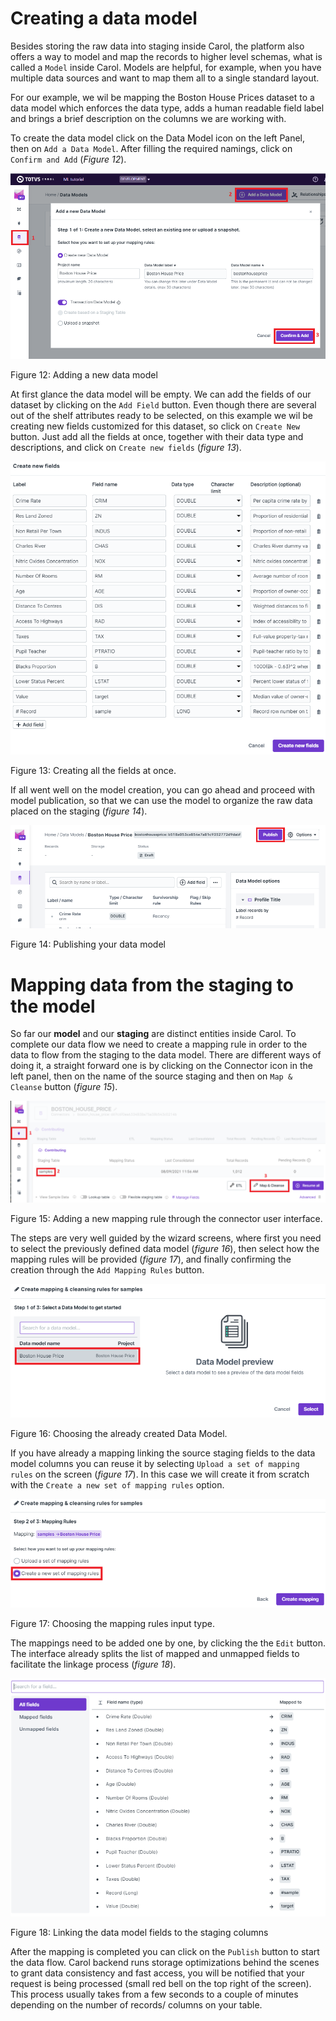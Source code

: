 # Creating a data model

Besides storing the raw data into staging inside Carol, the platform also offers a way to model and map the records to higher level schemas, what is called a `Model` inside Carol. Models are helpful, for example, when you have multiple data sources and want to map them all to a single standard layout.

For our example, we wil be mapping the Boston House Prices dataset to a data model which enforces the data type, adds a human readable field label and brings a brief description on the columns we are working with.

To create the data model click on the Data Model icon on the left Panel, then on `Add a Data Model`. After filling the required namings, click on `Confirm and Add` (*Figure 12*).

![res/Creating_a_data_model/Untitled.png](res/Creating_a_data_model/Untitled.png)

Figure 12: Adding a new data model

At first glance the data model will be empty. We can add the fields of our dataset by clicking on the `Add Field` button. Even though there are several out of the shelf attributes ready to be selected, on this example we wil be creating new fields customized for this dataset,  so click on `Create New` button. Just add all the fields at once, together with their data type and descriptions, and click on `Create new fields` (*figure 13*).

![res/Creating_a_data_model/Untitled%201.png](res/Creating_a_data_model/Untitled%201.png)

Figure 13: Creating all the fields at once.

If all went well on the model creation, you can go ahead and proceed with model publication, so that we can use the model to organize the raw data placed on the staging (*figure 14*).

![res/Creating_a_data_model/Untitled%202.png](res/Creating_a_data_model/Untitled%202.png)

Figure 14: Publishing your data model

# Mapping data from the staging to the model

So far our **model** and our **staging** are distinct entities inside Carol. To complete our data flow we need to create a mapping rule in order to the data to flow from the staging to the data model. There are different ways of doing it, a straight forward one is by clicking on the Connector icon in the left panel, then on the name of the source staging and then on `Map & Cleanse` button (*figure 15*).

![res/Creating_a_data_model/Untitled%203.png](res/Creating_a_data_model/Untitled%203.png)

Figure 15: Adding a new mapping rule through the connector user interface.

The steps are very well guided by the wizard screens, where first you need to select the previously defined data model (*figure 16*), then select how the mapping rules will be provided (*figure 17*), and finally confirming the creation through the `Add Mapping Rules` button. 

![res/Creating_a_data_model/Untitled%204.png](res/Creating_a_data_model/Untitled%204.png)

Figure 16: Choosing the already created Data Model.

If you have already a mapping linking the source staging fields to the data model columns you can reuse it by selecting `Upload a set of mapping rules` on the screen (*figure 17*). In this case we will create it from scratch with the `Create a new set of mapping rules` option.

![res/Creating_a_data_model/Untitled%205.png](res/Creating_a_data_model/Untitled%205.png)

Figure 17: Choosing the mapping rules input type.

The mappings need to be added one by one, by clicking the the `Edit` button. The interface already splits the list of mapped and unmapped fields to facilitate the linkage process (*figure 18*).

![res/Creating_a_data_model/Untitled%206.png](res/Creating_a_data_model/Untitled%206.png)

Figure 18: Linking the data model fields to the staging columns

After the mapping is completed you can click on the `Publish` button to start the data flow. Carol backend runs storage optimizations behind the scenes to grant data consistency and fast access, you will be notified that your request is being processed (small red bell on the top right of the screen). This process usually takes from a few seconds to a couple of minutes depending on the number of records/ columns on your table.